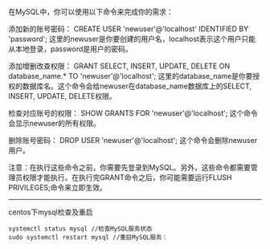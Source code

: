 在MySQL中，你可以使用以下命令来完成你的需求：

添加新的账号密码：
CREATE USER 'newuser'@'localhost' IDENTIFIED BY 'password';
这里的newuser是你要创建的用户名，localhost表示这个用户只能从本地登录，password是用户的密码。

添加增删改查权限：
GRANT SELECT, INSERT, UPDATE, DELETE ON database_name.* TO 'newuser'@'localhost';
这里的database_name是你要授权的数据库名。这个命令会给newuser在database_name数据库上的SELECT, INSERT, UPDATE, DELETE权限。

检查对应账号的权限：
SHOW GRANTS FOR 'newuser'@'localhost';
这个命令会显示newuser的所有权限。

删除账号密码：
DROP USER 'newuser'@'localhost';
这个命令会删除newuser用户。

注意：在执行这些命令之前，你需要先登录到MySQL。另外，这些命令都需要管理员权限才能执行。在执行完GRANT命令之后，你可能需要运行FLUSH PRIVILEGES;命令来立即生效。

---

centos下mysql检查及重启
```
systemctl status mysql //检查MySQL服务状态
sudo systemctl restart mysql //重启MySQL服务：
```